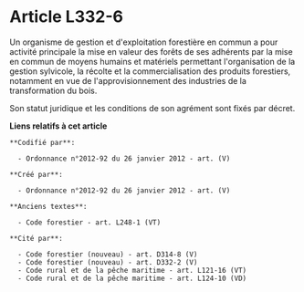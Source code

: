 # Article L332-6

Un organisme de gestion et d'exploitation forestière en commun a pour activité principale la mise en valeur des forêts de ses
adhérents par la mise en commun de moyens humains et matériels permettant l'organisation de la gestion sylvicole, la récolte
et la commercialisation des produits forestiers, notamment en vue de l'approvisionnement des industries de la transformation
du bois.

Son statut juridique et les conditions de son agrément sont fixés par décret.

**Liens relatifs à cet article**

	**Codifié par**:

	  - Ordonnance n°2012-92 du 26 janvier 2012 - art. (V)

	**Créé par**:

	  - Ordonnance n°2012-92 du 26 janvier 2012 - art. (V)

	**Anciens textes**:

	  - Code forestier - art. L248-1 (VT)

	**Cité par**:

	  - Code forestier (nouveau) - art. D314-8 (V)
	  - Code forestier (nouveau) - art. D332-2 (V)
	  - Code rural et de la pêche maritime - art. L121-16 (VT)
	  - Code rural et de la pêche maritime - art. L124-10 (VD)
